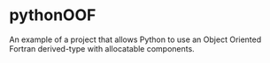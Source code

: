 # pythonOOF
An example of a project that allows Python to use an Object Oriented Fortran derived-type with allocatable components.
